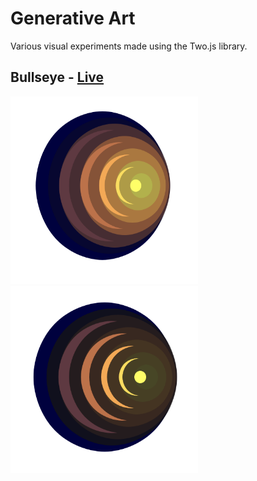<h1>Generative Art</h1>
<p>Various visual experiments made using the Two.js library.</p>


<h2>Bullseye - <a href="http://anokhee.github.io/bullseye">Live</a></h2>
<div style="display:inline-block">
<img height="300px" width="300px" src="imgs/bullseye-light.png" alt="light"><img height="300px" width="300px" src="imgs/bullseye-dark.png" alt="dark">
</div>
